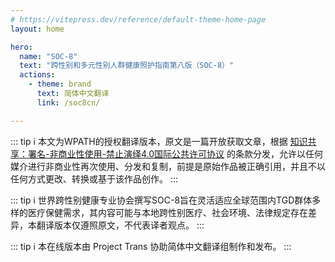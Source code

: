 ```yaml
---
# https://vitepress.dev/reference/default-theme-home-page
layout: home

hero:
  name: "SOC-8"
  text: "跨性别和多元性别人群健康照护指南第八版（SOC-8）"
  actions:
    - theme: brand
      text: 简体中文翻译
      link: /soc8cn/

---
```


<script setup>
import HomeContent from './.vitepress/theme/components/HomeContent.vue'
</script>

<HomeContent>

::: tip ℹ️
本文为WPATH的授权翻译版本，原文是一篇开放获取文章，根据 [知识共享：署名-非商业性使用-禁止演绎4.0国际公共许可协议](http://creativecommons.org/licenses/by-nc-nd/4.0/) 的条款分发，允许以任何媒介进行非商业性再次使用、分发和复制，前提是原始作品被正确引用，并且不以任何方式更改、转换或基于该作品创作。
:::

::: tip ℹ️
世界跨性别健康专业协会撰写SOC-8旨在灵活适应全球范围内TGD群体多样的医疗保健需求，其内容可能与本地跨性别医疗、社会环境、法律规定存在差异，本翻译版本仅遵照原文，不代表译者观点。
:::

::: tip ℹ️
本在线版本由 Project Trans 协助简体中文翻译组制作和发布。
:::

</HomeContent>
